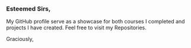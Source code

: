### Esteemed Sirs,

My GitHub profile serve as a showcase for both courses I completed and projects I have created. Feel free to visit my Repositories.

Graciously,

